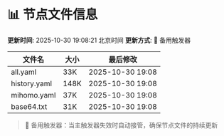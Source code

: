 # 📊 节点文件信息

**更新时间**: 2025-10-30 19:08:21 北京时间
**更新方式**: 🔄 备用触发器

| 文件名 | 大小 | 最后修改 |
|--------|------|----------|
| all.yaml | 33K | 2025-10-30 19:08 |
| history.yaml | 148K | 2025-10-30 19:08 |
| mihomo.yaml | 37K | 2025-10-30 19:08 |
| base64.txt | 31K | 2025-10-30 19:08 |

> 🔄 备用触发器：当主触发器失效时自动接管，确保节点文件的持续更新
